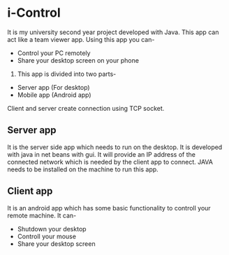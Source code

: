 # i-Control
It is my university second year project developed with Java. This app can act like a team viewer app. Using this app you can-
* Control your PC remotely
* Share your desktop screen on your phone

1. This app is divided into two parts-
* Server app (For desktop)
* Mobile app (Android app)

Client and server create connection using TCP socket.

## Server app
It is the server side app which needs to run on the desktop. It is developed with java in net beans with gui. It will provide an IP
address of the connected network which is needed by the client app to connect. JAVA needs to be installed on the machine to run this app.

## Client app
It is an android app which has some basic functionality to controll your remote machine. It can-
* Shutdown your desktop
* Controll your mouse
* Share your desktop screen
